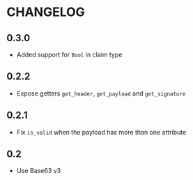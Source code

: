 # CHANGELOG

## 0.3.0

- Added support for `Bool` in claim type

## 0.2.2

- Expose getters `get_header`, `get_payload` and `get_signature`

## 0.2.1

- Fix `is_valid` when the payload has more than one attribute

## 0.2

- Use Base63 v3
